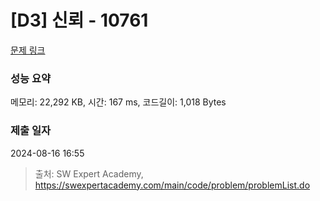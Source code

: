 # [D3] 신뢰 - 10761 

[문제 링크](https://swexpertacademy.com/main/code/problem/problemDetail.do?contestProbId=AXSVc1TqEAYDFAQT) 

### 성능 요약

메모리: 22,292 KB, 시간: 167 ms, 코드길이: 1,018 Bytes

### 제출 일자

2024-08-16 16:55



> 출처: SW Expert Academy, https://swexpertacademy.com/main/code/problem/problemList.do